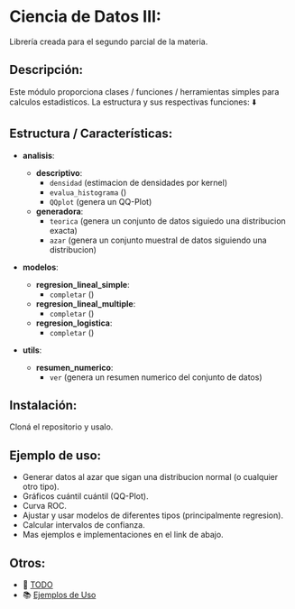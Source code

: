 # Ciencia de Datos III:

 Librería creada para el segundo parcial de la materia.

## Descripción:

 Este módulo proporciona clases / funciones / herramientas simples para calculos estadisticos. La estructura y sus respectivas funciones: ⬇️

## Estructura / Características:

- **analisis**:
    - **descriptivo**:
        - `densidad` (estimacion de densidades por kernel)
        - `evalua_histograma` ()
        - `QQplot` (genera un QQ-Plot)
    - **generadora**:
        - `teorica` (genera un conjunto de datos siguiedo una distribucion exacta)
        - `azar` (genera un conjunto muestral de datos siguiendo una distribucion)

- **modelos**:
    - **regresion_lineal_simple**:
        - `completar` ()
    - **regresion_lineal_multiple**:
        - `completar` ()
    - **regresion_logistica**:
        - `completar` ()

- **utils**:
    - **resumen_numerico**:
        - `ver` (genera un resumen numerico del conjunto de datos)

## Instalación:

 Cloná el repositorio y usalo.

## Ejemplo de uso:

- Generar datos al azar que sigan una distribucion normal (o cualquier otro tipo).
- Gráficos cuántil cuántil (QQ-Plot).
- Curva ROC.
- Ajustar y usar modelos de diferentes tipos (principalmente regresion).
- Calcular intervalos de confianza.
- Mas ejemplos e implementaciones en el link de abajo.

## Otros:

- 🚀 [TODO](TODO.md)
- 📚 [Ejemplos de Uso](EjemplosDeUso.py)
